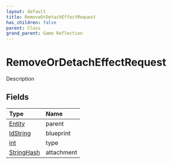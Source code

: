 ```yaml
---
layout: default
title: RemoveOrDetachEffectRequest
has_children: false
parent: Class
grand_parent: Game Reflection
---
```

# RemoveOrDetachEffectRequest
Description 

## Fields
| Type | Name |
|:-------------|:--------------|
| [Entity](/game-reflection/classes/entity.md) | parent |
| [IdString](/game-reflection/components/id_string.md) | blueprint |
| [int](/game-reflection/enums/int.md) | type |
| [StringHash](/game-reflection/classes/string_hash.md) | attachment |
